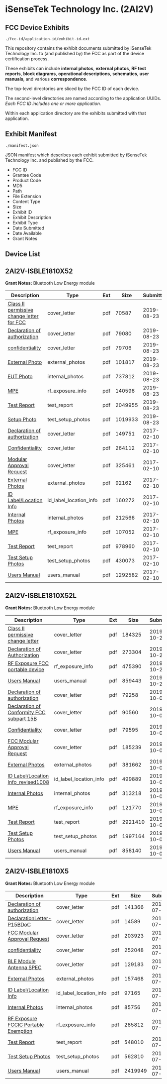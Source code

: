 # iSenseTek Technology Inc. (2AI2V)
## FCC Device Exhibits

```
./fcc-id/application-id/exhibit-id.ext
```

This repository contains the exhibit documents submitted by iSenseTek Technology Inc. to (and published by) the FCC as part of the device certification process.

These exhibits can include **internal photos**, **external photos**, **RF test reports**, **block diagrams**, **operational descriptions**, **schematics**, **user manuals**, and various **correspondence**.

The top-level directories are sliced by the FCC ID of each device.

The second-level directories are named according to the application UUIDs. *Each FCC ID includes one or more application.*

Within each application directory are the exhibits submitted with that application. 

## Exhibit Manifest

```
./manifest.json
```

JSON manifest which describes each exhibit submitted by iSenseTek Technology Inc. and published by the FCC.

- FCC ID
- Grantee Code
- Product Code
- MD5
- Path
- File Extension
- Content Type
- Size
- Exhibit ID
- Exhibit Description
- Exhibit Type
- Date Submitted
- Date Available
- Grant Notes

## Device List
## 2AI2V-ISBLE1810X52
**Grant Notes:** Bluetooth Low Energy module

| Description | Type | Ext | Size | Submitted | Available |
| ----------- | ---- | --- | ---- | --------- | --------- |
| [Class II permissive change letter for FCC](2AI2V-ISBLE1810X52/1cf476461c1f5cbc1b721d83c660fd05/4411773.pdf) | cover_letter | pdf | 70587 | 2019-08-23 | 2019-09-04 |
| [Declaration of authorization](2AI2V-ISBLE1810X52/1cf476461c1f5cbc1b721d83c660fd05/4411774.pdf) | cover_letter | pdf | 79080 | 2019-08-23 | 2019-09-04 |
| [confidentiality](2AI2V-ISBLE1810X52/1cf476461c1f5cbc1b721d83c660fd05/4411775.pdf) | cover_letter | pdf | 79706 | 2019-08-23 | 2019-09-04 |
| [External Photo](2AI2V-ISBLE1810X52/1cf476461c1f5cbc1b721d83c660fd05/4411769.pdf) | external_photos | pdf | 101817 | 2019-08-23 | 2019-09-04 |
| [EUT Photo](2AI2V-ISBLE1810X52/1cf476461c1f5cbc1b721d83c660fd05/4411768.pdf) | internal_photos | pdf | 737812 | 2019-08-23 | 2019-09-04 |
| [MPE](2AI2V-ISBLE1810X52/1cf476461c1f5cbc1b721d83c660fd05/4411772.pdf) | rf_exposure_info | pdf | 140596 | 2019-08-23 | 2019-09-04 |
| [Test Report](2AI2V-ISBLE1810X52/1cf476461c1f5cbc1b721d83c660fd05/4411771.pdf) | test_report | pdf | 2049955 | 2019-08-23 | 2019-09-04 |
| [Setup Photo](2AI2V-ISBLE1810X52/1cf476461c1f5cbc1b721d83c660fd05/4411770.pdf) | test_setup_photos | pdf | 1019933 | 2019-08-23 | 2019-09-04 |
| [Declaration of authorization](2AI2V-ISBLE1810X52/6492ccfdd5b244b5f8ae662b3ee11936/3280128.pdf) | cover_letter | pdf | 149751 | 2017-02-10 | 2017-02-13 |
| [Confidentiality](2AI2V-ISBLE1810X52/6492ccfdd5b244b5f8ae662b3ee11936/3280129.pdf) | cover_letter | pdf | 264112 | 2017-02-10 | 2017-02-13 |
| [Modular Approval Request](2AI2V-ISBLE1810X52/6492ccfdd5b244b5f8ae662b3ee11936/3280130.pdf) | cover_letter | pdf | 325461 | 2017-02-10 | 2017-02-13 |
| [External Photos](2AI2V-ISBLE1810X52/6492ccfdd5b244b5f8ae662b3ee11936/3280123.pdf) | external_photos | pdf | 92162 | 2017-02-10 | 2017-02-13 |
| [ID Label/Location Info](2AI2V-ISBLE1810X52/6492ccfdd5b244b5f8ae662b3ee11936/3280124.pdf) | id_label_location_info | pdf | 160272 | 2017-02-10 | 2017-02-13 |
| [Internal Photos](2AI2V-ISBLE1810X52/6492ccfdd5b244b5f8ae662b3ee11936/3280125.pdf) | internal_photos | pdf | 212566 | 2017-02-10 | 2017-02-13 |
| [MPE](2AI2V-ISBLE1810X52/6492ccfdd5b244b5f8ae662b3ee11936/3280132.pdf) | rf_exposure_info | pdf | 107052 | 2017-02-10 | 2017-02-13 |
| [Test Report](2AI2V-ISBLE1810X52/6492ccfdd5b244b5f8ae662b3ee11936/3280131.pdf) | test_report | pdf | 978960 | 2017-02-10 | 2017-02-13 |
| [Test Setup Photos](2AI2V-ISBLE1810X52/6492ccfdd5b244b5f8ae662b3ee11936/3280126.pdf) | test_setup_photos | pdf | 430073 | 2017-02-10 | 2017-02-13 |
| [Users Manual](2AI2V-ISBLE1810X52/6492ccfdd5b244b5f8ae662b3ee11936/3280127.pdf) | users_manual | pdf | 1292582 | 2017-02-10 | 2017-02-13 |
## 2AI2V-ISBLE1810X52L
**Grant Notes:** Bluetooth Low Energy module

| Description | Type | Ext | Size | Submitted | Available |
| ----------- | ---- | --- | ---- | --------- | --------- |
| [Class II permissive change letter](2AI2V-ISBLE1810X52L/95b39682bf7097c3d1c1140a7533c4fd/4492547.pdf) | cover_letter | pdf | 184325 | 2019-10-28 | 2019-10-31 |
| [Declaration of Authorization](2AI2V-ISBLE1810X52L/95b39682bf7097c3d1c1140a7533c4fd/4492548.pdf) | cover_letter | pdf | 273304 | 2019-10-28 | 2019-10-31 |
| [RF Exposure FCC  portable device](2AI2V-ISBLE1810X52L/95b39682bf7097c3d1c1140a7533c4fd/4492549.pdf) | rf_exposure_info | pdf | 475390 | 2019-10-28 | 2019-10-31 |
| [Users Manual](2AI2V-ISBLE1810X52L/95b39682bf7097c3d1c1140a7533c4fd/4492546.pdf) | users_manual | pdf | 859443 | 2019-10-28 | 2019-10-31 |
| [Declaration of authorization](2AI2V-ISBLE1810X52L/8b9de04bbd5ee37a89200db3e753aa3d/4470385.pdf) | cover_letter | pdf | 79258 | 2019-10-04 | 2019-10-08 |
| [Declaration of Conformity FCC subpart 15B](2AI2V-ISBLE1810X52L/8b9de04bbd5ee37a89200db3e753aa3d/4470386.pdf) | cover_letter | pdf | 90560 | 2019-10-04 | 2019-10-08 |
| [Confidentiality](2AI2V-ISBLE1810X52L/8b9de04bbd5ee37a89200db3e753aa3d/4470387.pdf) | cover_letter | pdf | 79595 | 2019-10-04 | 2019-10-08 |
| [FCC Modular Approval Request](2AI2V-ISBLE1810X52L/8b9de04bbd5ee37a89200db3e753aa3d/4470388.pdf) | cover_letter | pdf | 185239 | 2019-10-04 | 2019-10-08 |
| [External Photos](2AI2V-ISBLE1810X52L/8b9de04bbd5ee37a89200db3e753aa3d/4470380.pdf) | external_photos | pdf | 381662 | 2019-10-04 | 2019-10-08 |
| [ID Label/Location Info_revised1008](2AI2V-ISBLE1810X52L/8b9de04bbd5ee37a89200db3e753aa3d/4471921.pdf) | id_label_location_info | pdf | 499889 | 2019-10-08 | 2019-10-08 |
| [Internal Photos](2AI2V-ISBLE1810X52L/8b9de04bbd5ee37a89200db3e753aa3d/4470382.pdf) | internal_photos | pdf | 313218 | 2019-10-04 | 2019-10-08 |
| [MPE](2AI2V-ISBLE1810X52L/8b9de04bbd5ee37a89200db3e753aa3d/4470390.pdf) | rf_exposure_info | pdf | 121770 | 2019-10-04 | 2019-10-08 |
| [Test Report](2AI2V-ISBLE1810X52L/8b9de04bbd5ee37a89200db3e753aa3d/4470389.pdf) | test_report | pdf | 2921410 | 2019-10-04 | 2019-10-08 |
| [Test Setup Photos](2AI2V-ISBLE1810X52L/8b9de04bbd5ee37a89200db3e753aa3d/4470383.pdf) | test_setup_photos | pdf | 1997164 | 2019-10-04 | 2019-10-08 |
| [Users Manual](2AI2V-ISBLE1810X52L/8b9de04bbd5ee37a89200db3e753aa3d/4470384.pdf) | users_manual | pdf | 858140 | 2019-10-04 | 2019-10-08 |
## 2AI2V-ISBLE1810X5
**Grant Notes:** Bluetooth Low Energy module

| Description | Type | Ext | Size | Submitted | Available |
| ----------- | ---- | --- | ---- | --------- | --------- |
| [Declaration of authorization](2AI2V-ISBLE1810X5/43959bc77e25e47a22c9002e37f9703b/3077934.pdf) | cover_letter | pdf | 141366 | 2016-07-27 | 2016-07-27 |
| [DeclarationLetter-P15BDoC](2AI2V-ISBLE1810X5/43959bc77e25e47a22c9002e37f9703b/3077935.pdf) | cover_letter | pdf | 14589 | 2016-07-27 | 2016-07-27 |
| [FCC Modular Approval Request](2AI2V-ISBLE1810X5/43959bc77e25e47a22c9002e37f9703b/3077936.pdf) | cover_letter | pdf | 203923 | 2016-07-27 | 2016-07-27 |
| [confidentiality](2AI2V-ISBLE1810X5/43959bc77e25e47a22c9002e37f9703b/3077937.pdf) | cover_letter | pdf | 252048 | 2016-07-27 | 2016-07-27 |
| [BLE Module Antenna SPEC](2AI2V-ISBLE1810X5/43959bc77e25e47a22c9002e37f9703b/3077950.pdf) | cover_letter | pdf | 129183 | 2016-07-27 | 2016-07-27 |
| [External Photos](2AI2V-ISBLE1810X5/43959bc77e25e47a22c9002e37f9703b/3077954.pdf) | external_photos | pdf | 157468 | 2016-07-27 | 2016-07-27 |
| [ID Label/Location Info](2AI2V-ISBLE1810X5/43959bc77e25e47a22c9002e37f9703b/3077955.pdf) | id_label_location_info | pdf | 97165 | 2016-07-27 | 2016-07-27 |
| [Internal Photos](2AI2V-ISBLE1810X5/43959bc77e25e47a22c9002e37f9703b/3077956.pdf) | internal_photos | pdf | 85756 | 2016-07-27 | 2016-07-27 |
| [RF Exposure FCCIC Portable Exemption](2AI2V-ISBLE1810X5/43959bc77e25e47a22c9002e37f9703b/3077960.pdf) | rf_exposure_info | pdf | 285812 | 2016-07-27 | 2016-07-27 |
| [Test Report](2AI2V-ISBLE1810X5/43959bc77e25e47a22c9002e37f9703b/3077959.pdf) | test_report | pdf | 548010 | 2016-07-27 | 2016-07-27 |
| [Test Setup Photos](2AI2V-ISBLE1810X5/43959bc77e25e47a22c9002e37f9703b/3077957.pdf) | test_setup_photos | pdf | 562810 | 2016-07-27 | 2016-07-27 |
| [Users Manual](2AI2V-ISBLE1810X5/43959bc77e25e47a22c9002e37f9703b/3077958.pdf) | users_manual | pdf | 2419949 | 2016-07-27 | 2016-07-27 |
